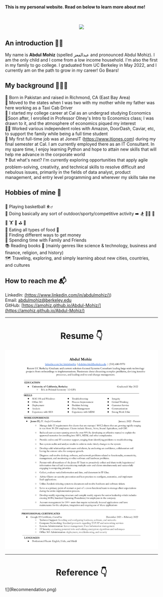 #### This is my personal website. Read on below to learn more about me!
<br/>

<p align="center">
  <img src="IMG_3756 (1).png" width="250"/>
</p>


## An introduction 🤝🏼
My name is **Abdul Mohiz** (spelled عبدالمعز and pronounced Abdul Mohiz). I am the only child and I come from a low income household. I'm also the first in my family to go college. I graduated from UC Berkeley in May 2022, and I currently am on the path to grow in my career! Go Bears!  


## My background 💁🏻‍♂️
🌁 Born in Pakistan and raised in Richmond, CA (East Bay Area)  
🧳 Moved to the states when I was two with my mother while my father was here working as a Taxi Cab Driver    
🐻 I started my college career at Cal as an undergrad studying Economics                                                                                    
📝Soon after, I enrolled in Professor Olney's Intro to Economics class; I was drawn to it, and the atmosphere of economics piqued my interest                  
🧑‍🏫 Worked various independent roles with Amazon, DoorDash, Caviar, etc, to support the family while being a full time student      
🔋 My first full-time job was at JonesIT (https://www.itjones.com) during my final semester at Cal. I am currently employed there as an IT Consultant. In my spare time, I enjoy learning Python and hope to attain new skills that will help me advance in the corporate world                                         
❓ But what's next? I'm currently exploring opportunities that apply agile problem-solving, creativity, and technical skills to resolve difficult and nebulous issues, primarily in the fields of data analyst, product management, and entry level programming and wherever my skills take me      


## Hobbies of mine 🙈
🏀 Playing basketball ⛹️‍♂️       
🎽 Doing basically any sort of outdoor/sporty/competitive activity ➡️ 🏂 🏊‍♂️ 🏓 🚴 🏋️ 🚣‍ ⛳ 🎱            
🍳 Eating all types of food 👨‍                                                                                                                               
🤑 Finding different ways to get money                                                                                                                      
🖤 Spending time with Family and Friends                                                                                                                    
📚 Reading books 🔖 (mainly genres like science & technology, business and finance, religion, and history)                                                      
🗺️ Traveling, exploring, and simply learning about new cities, countries, and cultures                                                                      


## How to reach me 📬
LinkedIn: [(https://www.linkedin.com/in/abdulmohiz/)](https://www.linkedin.com/in/abdulmohiz/))      
Email: [abdulmohiz@berkeley.edu](abdulmohiz.berkeley.edu)  
GitHub: [https://amohiz.github.io/Abdul-Mohiz/](https://amohiz.github.io/Abdul-Mohiz/)


-------------------
<h1 align="center">Resume 👇</h1>

![](ResuME.png)

-------------------
<h1 align="center">Reference 👇</h1>
![](Recommendation.png)
